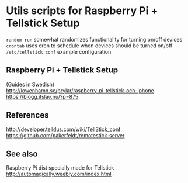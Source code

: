 # Utils scripts for Raspberry Pi + Tellstick Setup

`random-run` somewhat randomizes functionality for turning on/off devices  
`crontab` uses cron to schedule when devices should be turned on/off  
`/etc/tellstick.conf` example configuration  

## Raspberry Pi + Tellstick Setup
(Guides in Swedish)  
http://lowenhamn.se/prylar/raspberry-pi-tellstick-och-iphone  
https://blogg.itslav.nu/?p=875  

## References
http://developer.telldus.com/wiki/TellStick_conf  
https://github.com/pakerfeldt/remotestick-server  

## See also
Raspberry Pi dist specially made for Tellstick  
http://automagically.weebly.com/index.html  
